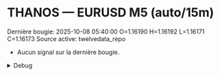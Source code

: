 # THANOS — EURUSD M5 (auto/15m)
Dernière bougie: 2025-10-08 05:40:00  O=1.16190  H=1.16192  L=1.16171  C=1.16173
Source active: twelvedata_repo

- Aucun signal sur la dernière bougie.

<details><summary>Debug</summary>

- TD_API_KEY manquant.

</details>